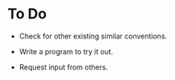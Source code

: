 To Do
=====

- Check for other existing similar conventions.

- Write a program to try it out.

- Request input from others.


